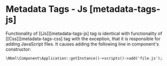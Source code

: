 # Metadata Tags - Js [metadata-tags-js]

Functionality of [\[Js\]][metadata-tags-js] tag is identical with functionality of [\[Css\]][metadata-tags-css] tag with the exception, that it is responsible for adding JavaScript files.
It causes adding the following line in component's constructor:

	\Nbml\Component\Application::getInstance()->scripts()->add('file.js');

